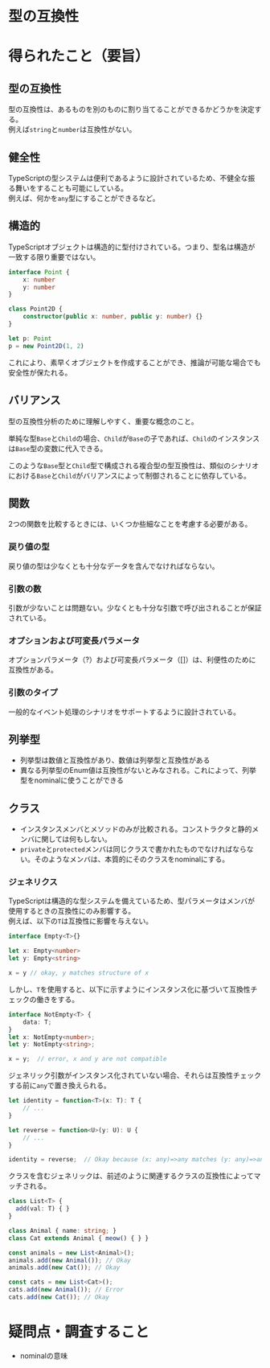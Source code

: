 # 型の互換性

# 得られたこと（要旨）

## 型の互換性

型の互換性は、あるものを別のものに割り当てることができるかどうかを決定する。<br/>
例えば`string`と`number`は互換性がない。

## 健全性

TypeScriptの型システムは便利であるように設計されているため、不健全な振る舞いをすることも可能にしている。<br/>
例えば、何かを`any`型にすることができるなど。

## 構造的

TypeScriptオブジェクトは構造的に型付けされている。つまり、型名は構造が一致する限り重要ではない。

```ts
interface Point {
    x: number
    y: number
}

class Point2D {
    constructor(public x: number, public y: number) {}
}

let p: Point
p = new Point2D(1, 2)
```

これにより、素早くオブジェクトを作成することができ、推論が可能な場合でも安全性が保たれる。

## バリアンス

型の互換性分析のために理解しやすく、重要な概念のこと。

単純な型`Base`と`Child`の場合、`Child`が`Base`の子であれば、`Child`のインスタンスは`Base`型の変数に代入できる。

このような`Base`型と`Child`型で構成される複合型の型互換性は、類似のシナリオにおける`Base`と`Child`がバリアンスによって制御されることに依存している。

## 関数

2つの関数を比較するときには、いくつか些細なことを考慮する必要がある。

### 戻り値の型

戻り値の型は少なくとも十分なデータを含んでなければならない。

### 引数の数

引数が少ないことは問題ない。少なくとも十分な引数で呼び出されることが保証されている。

### オプションおよび可変長パラメータ

オプションパラメータ（?）および可変長パラメータ（[]）は、利便性のために互換性がある。

### 引数のタイプ

一般的なイベント処理のシナリオをサポートするように設計されている。

## 列挙型

- 列挙型は数値と互換性があり、数値は列挙型と互換性がある
- 異なる列挙型のEnum値は互換性がないとみなされる。これによって、列挙型をnominalに使うことができる

## クラス

- インスタンスメンバとメソッドのみが比較される。コンストラクタと静的メンバに関しては何もしない。
- `private`と`protected`メンバは同じクラスで書かれたものでなければならない。そのようなメンバは、本質的にそのクラスをnominalにする。

### ジェネリクス

TypeScriptは構造的な型システムを備えているため、型パラメータはメンバが使用するときの互換性にのみ影響する。<br/>
例えば、以下の`T`は互換性に影響を与えない。

```ts
interface Empty<T>{}

let x: Empty<number>
let y: Empty<string>

x = y // okay, y matches structure of x
```

しかし、`T`を使用すると、以下に示すようにインスタンス化に基づいて互換性チェックの働きをする。

```ts
interface NotEmpty<T> {
    data: T;
}
let x: NotEmpty<number>;
let y: NotEmpty<string>;

x = y;  // error, x and y are not compatible
```

ジェネリック引数がインスタンス化されていない場合、それらは互換性チェックする前に`any`で置き換えられる。

```ts
let identity = function<T>(x: T): T {
    // ...
}

let reverse = function<U>(y: U): U {
    // ...
}

identity = reverse;  // Okay because (x: any)=>any matches (y: any)=>any
```

クラスを含むジェネリックは、前述のように関連するクラスの互換性によってマッチされる。

```ts
class List<T> {
  add(val: T) { }
}

class Animal { name: string; }
class Cat extends Animal { meow() { } }

const animals = new List<Animal>();
animals.add(new Animal()); // Okay 
animals.add(new Cat()); // Okay 

const cats = new List<Cat>();
cats.add(new Animal()); // Error 
cats.add(new Cat()); // Okay
```

# 疑問点・調査すること
- nominalの意味